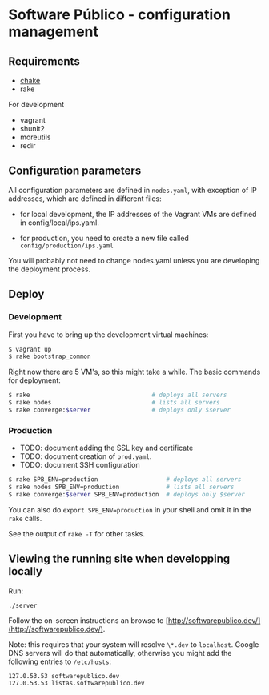 # Software Público - configuration management

## Requirements

* [chake](https://rubygems.org/gems/chake)
* rake

For development

* vagrant
* shunit2
* moreutils
* redir

## Configuration parameters

All configuration parameters are defined in `nodes.yaml`, with exception of IP
addresses, which are defined in different files:

- for local development, the IP addresses of the Vagrant VMs are defined in
  config/local/ips.yaml.

- for production, you need to create a new file called
  `config/production/ips.yaml`

You will probably not need to change nodes.yaml unless you are developing the
deployment process.

## Deploy

### Development

First you have to bring up the development virtual machines:

```bash
$ vagrant up
$ rake bootstrap_common
```

Right now there are 5 VM's, so this might take a while. The basic commands for
deployment:

```bash
$ rake                                  # deploys all servers
$ rake nodes                            # lists all servers
$ rake converge:$server                 # deploys only $server
```

### Production

* TODO: document adding the SSL key and certificate
* TODO: document creation of `prod.yaml`.
* TODO: document SSH configuration

```bash
$ rake SPB_ENV=production                   # deploys all servers
$ rake nodes SPB_ENV=production             # lists all servers
$ rake converge:$server SPB_ENV=production  # deploys only $server
```

You can also do `export SPB_ENV=production` in your shell and omit it in the
`rake` calls.

See the output of `rake -T` for other tasks.

## Viewing the running site when developping locally

Run:

```bash
./server
```

Follow the on-screen instructions an browse to
[http://softwarepublico.dev/](http://softwarepublico.dev/).

Note: this requires that your system will resolve `\*.dev` to `localhost`.
Google DNS servers will do that automatically, otherwise you might add the following entries to `/etc/hosts`:

```
127.0.53.53 softwarepublico.dev
127.0.53.53 listas.softwarepublico.dev
```

